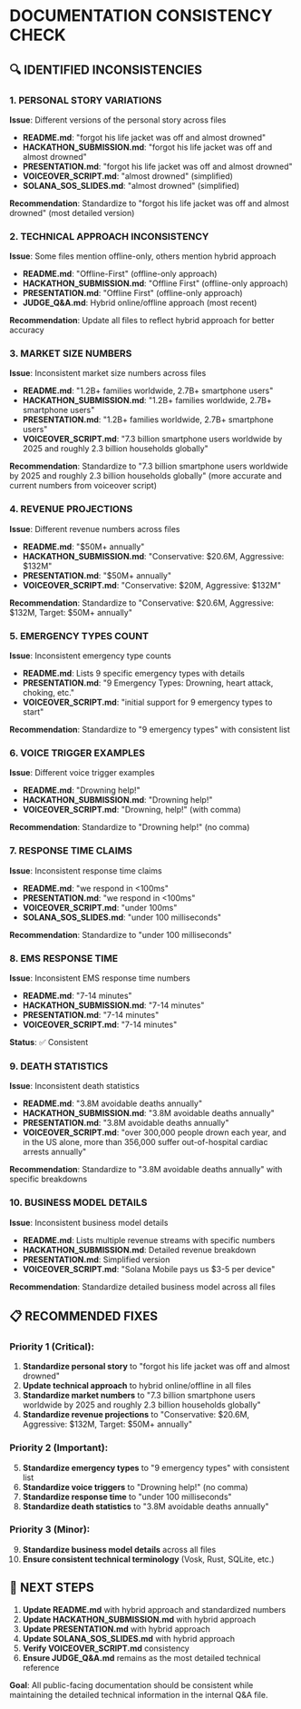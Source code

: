 # DOCUMENTATION CONSISTENCY CHECK

## **🔍 IDENTIFIED INCONSISTENCIES**

### **1. PERSONAL STORY VARIATIONS**
**Issue**: Different versions of the personal story across files
- **README.md**: "forgot his life jacket was off and almost drowned"
- **HACKATHON_SUBMISSION.md**: "forgot his life jacket was off and almost drowned"
- **PRESENTATION.md**: "forgot his life jacket was off and almost drowned"
- **VOICEOVER_SCRIPT.md**: "almost drowned" (simplified)
- **SOLANA_SOS_SLIDES.md**: "almost drowned" (simplified)

**Recommendation**: Standardize to "forgot his life jacket was off and almost drowned" (most detailed version)

### **2. TECHNICAL APPROACH INCONSISTENCY**
**Issue**: Some files mention offline-only, others mention hybrid approach
- **README.md**: "Offline-First" (offline-only approach)
- **HACKATHON_SUBMISSION.md**: "Offline First" (offline-only approach)
- **PRESENTATION.md**: "Offline First" (offline-only approach)
- **JUDGE_Q&A.md**: Hybrid online/offline approach (most recent)

**Recommendation**: Update all files to reflect hybrid approach for better accuracy

### **3. MARKET SIZE NUMBERS**
**Issue**: Inconsistent market size numbers across files
- **README.md**: "1.2B+ families worldwide, 2.7B+ smartphone users"
- **HACKATHON_SUBMISSION.md**: "1.2B+ families worldwide, 2.7B+ smartphone users"
- **PRESENTATION.md**: "1.2B+ families worldwide, 2.7B+ smartphone users"
- **VOICEOVER_SCRIPT.md**: "7.3 billion smartphone users worldwide by 2025 and roughly 2.3 billion households globally"

**Recommendation**: Standardize to "7.3 billion smartphone users worldwide by 2025 and roughly 2.3 billion households globally" (more accurate and current numbers from voiceover script)

### **4. REVENUE PROJECTIONS**
**Issue**: Different revenue numbers across files
- **README.md**: "$50M+ annually"
- **HACKATHON_SUBMISSION.md**: "Conservative: $20.6M, Aggressive: $132M"
- **PRESENTATION.md**: "$50M+ annually"
- **VOICEOVER_SCRIPT.md**: "Conservative: $20M, Aggressive: $132M"

**Recommendation**: Standardize to "Conservative: $20.6M, Aggressive: $132M, Target: $50M+ annually"

### **5. EMERGENCY TYPES COUNT**
**Issue**: Inconsistent emergency type counts
- **README.md**: Lists 9 specific emergency types with details
- **PRESENTATION.md**: "9 Emergency Types: Drowning, heart attack, choking, etc."
- **VOICEOVER_SCRIPT.md**: "initial support for 9 emergency types to start"

**Recommendation**: Standardize to "9 emergency types" with consistent list

### **6. VOICE TRIGGER EXAMPLES**
**Issue**: Different voice trigger examples
- **README.md**: "Drowning help!"
- **HACKATHON_SUBMISSION.md**: "Drowning help!"
- **VOICEOVER_SCRIPT.md**: "Drowning, help!" (with comma)

**Recommendation**: Standardize to "Drowning help!" (no comma)

### **7. RESPONSE TIME CLAIMS**
**Issue**: Inconsistent response time claims
- **README.md**: "we respond in <100ms"
- **PRESENTATION.md**: "we respond in <100ms"
- **VOICEOVER_SCRIPT.md**: "under 100ms"
- **SOLANA_SOS_SLIDES.md**: "under 100 milliseconds"

**Recommendation**: Standardize to "under 100 milliseconds"

### **8. EMS RESPONSE TIME**
**Issue**: Inconsistent EMS response time numbers
- **README.md**: "7-14 minutes"
- **HACKATHON_SUBMISSION.md**: "7-14 minutes"
- **PRESENTATION.md**: "7-14 minutes"
- **VOICEOVER_SCRIPT.md**: "7-14 minutes"

**Status**: ✅ Consistent

### **9. DEATH STATISTICS**
**Issue**: Inconsistent death statistics
- **README.md**: "3.8M avoidable deaths annually"
- **HACKATHON_SUBMISSION.md**: "3.8M avoidable deaths annually"
- **PRESENTATION.md**: "3.8M avoidable deaths annually"
- **VOICEOVER_SCRIPT.md**: "over 300,000 people drown each year, and in the US alone, more than 356,000 suffer out-of-hospital cardiac arrests annually"

**Recommendation**: Standardize to "3.8M avoidable deaths annually" with specific breakdowns

### **10. BUSINESS MODEL DETAILS**
**Issue**: Inconsistent business model details
- **README.md**: Lists multiple revenue streams with specific numbers
- **HACKATHON_SUBMISSION.md**: Detailed revenue breakdown
- **PRESENTATION.md**: Simplified version
- **VOICEOVER_SCRIPT.md**: "Solana Mobile pays us $3-5 per device"

**Recommendation**: Standardize detailed business model across all files

## **📋 RECOMMENDED FIXES**

### **Priority 1 (Critical):**
1. **Standardize personal story** to "forgot his life jacket was off and almost drowned"
2. **Update technical approach** to hybrid online/offline in all files
3. **Standardize market numbers** to "7.3 billion smartphone users worldwide by 2025 and roughly 2.3 billion households globally"
4. **Standardize revenue projections** to "Conservative: $20.6M, Aggressive: $132M, Target: $50M+ annually"

### **Priority 2 (Important):**
5. **Standardize emergency types** to "9 emergency types" with consistent list
6. **Standardize voice triggers** to "Drowning help!" (no comma)
7. **Standardize response time** to "under 100 milliseconds"
8. **Standardize death statistics** to "3.8M avoidable deaths annually"

### **Priority 3 (Minor):**
9. **Standardize business model details** across all files
10. **Ensure consistent technical terminology** (Vosk, Rust, SQLite, etc.)

## **🎯 NEXT STEPS**

1. **Update README.md** with hybrid approach and standardized numbers
2. **Update HACKATHON_SUBMISSION.md** with hybrid approach
3. **Update PRESENTATION.md** with hybrid approach
4. **Update SOLANA_SOS_SLIDES.md** with hybrid approach
5. **Verify VOICEOVER_SCRIPT.md** consistency
6. **Ensure JUDGE_Q&A.md** remains as the most detailed technical reference

**Goal**: All public-facing documentation should be consistent while maintaining the detailed technical information in the internal Q&A file. 
